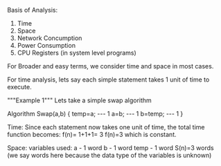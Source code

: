 Basis of Analysis:
1. Time
2. Space
3. Network Concumption
4. Power Consumption
5. CPU Registers (in system level programs)

For Broader and easy terms, we consider time and space in most cases.

For time analysis, lets say each simple statement takes 1 unit of time to execute.

"""Example 1"""
Lets take a simple swap algorithm

Algorithm Swap(a,b)
{
    temp=a;    --- 1
    a=b;       --- 1
    b=temp;    --- 1
}

Time: 
Since each statement now takes one unit of time, the total time function becomes:
f(n)= 1+1+1= 3
f(n)=3  which is constant. 

Space: 
variables used:
a - 1 word
b - 1 word
temp - 1 word
S(n)=3 words (we say words here because the data type of the variables is unknown)

